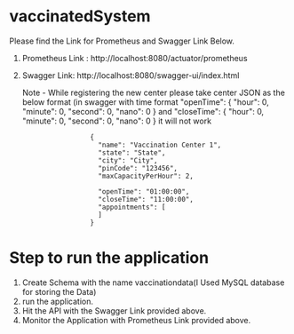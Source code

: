 # vaccinatedSystem

Please find the Link for Prometheus and Swagger Link Below.

1. Prometheus Link : http://localhost:8080/actuator/prometheus
2. Swagger Link: http://localhost:8080/swagger-ui/index.html

   Note - While registering the new center please take center JSON as the below format (in swagger with time format
    "openTime": {  "hour": 0,   "minute": 0,   "second": 0,   "nano": 0 } and  "closeTime": {  "hour": 0,   "minute": 0,   "second": 0,   "nano": 0 } it will not work
   
                
                        {
                          "name": "Vaccination Center 1",
                          "state": "State",
                          "city": "City",
                          "pinCode": "123456",
                          "maxCapacityPerHour": 2,
                        
                          "openTime": "01:00:00",
                          "closeTime": "11:00:00",
                          "appointments": [
                          ]
                        }


# Step to run the application
1. Create  Schema with the name vaccinationdata(I Used MySQL database for storing the Data)
2. run the application.
3. Hit the API with the Swagger Link provided above.
4. Monitor the Application with Prometheus Link provided above.

